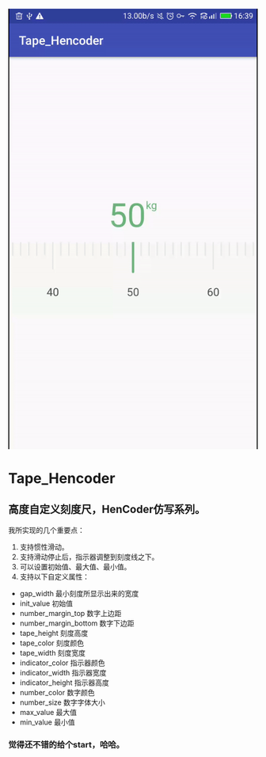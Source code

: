 ![img](https://github.com/A-Heavy-Rain/Tape_Hencoder/blob/master/ezgif.com-video-to-gif.gif)
# Tape_Hencoder
## 高度自定义刻度尺，HenCoder仿写系列。
我所实现的几个重要点：
1. 支持惯性滑动。
2. 支持滑动停止后，指示器调整到刻度线之下。
3. 可以设置初始值、最大值、最小值。
4. 支持以下自定义属性：
- gap_width 最小刻度所显示出来的宽度
- init_value 初始值
- number_margin_top 数字上边距
- number_margin_bottom 数字下边距
- tape_height 刻度高度
- tape_color 刻度颜色
- tape_width 刻度宽度
- indicator_color 指示器颜色
- indicator_width 指示器宽度
- indicator_height 指示器高度
- number_color 数字颜色
- number_size 数字字体大小
- max_value 最大值
- min_value 最小值
### 觉得还不错的给个start，哈哈。
